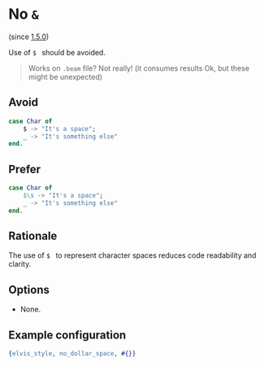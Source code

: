 <!-- markdownlint-disable MD033 -->
# No <code>&&nbsp;</code>

(since [1.5.0](https://github.com/inaka/elvis_core/releases/tag/1.5.0))

Use of <code>$&nbsp;</code> should be avoided.

> Works on `.beam` file? Not really! (it consumes results Ok, but these might be unexpected)

## Avoid

```erlang
case Char of
    $ -> "It's a space";
    _ -> "It's something else"
end.
```

## Prefer

```erlang
case Char of
    $\s -> "It's a space";
    _ -> "It's something else"
end.
```

## Rationale

The use of <code>$&nbsp;</code> to represent character spaces reduces code readability and clarity.

## Options

- None.

## Example configuration

```erlang
{elvis_style, no_dollar_space, #{}}
```
